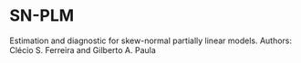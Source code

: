 # SN-PLM
Estimation and diagnostic for skew-normal partially linear models. Authors: Clécio S. Ferreira and Gilberto A. Paula
